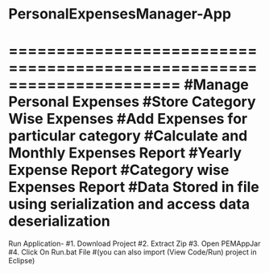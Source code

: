 # PersonalExpensesManager-App
======================================================================
#Manage Personal Expenses 
#Store Category Wise Expenses
#Add Expenses for particular category
#Calculate and Monthly Expenses Report
#Yearly Expense Report 
#Category wise Expenses Report 
#Data Stored in file using serialization and access data deserialization  
======================================================================
Run Application-
 #1. Download Project
 #2. Extract Zip 
 #3. Open PEMAppJar
 #4. Click On Run.bat File
 #(you can also import (View Code/Run) project in Eclipse)
